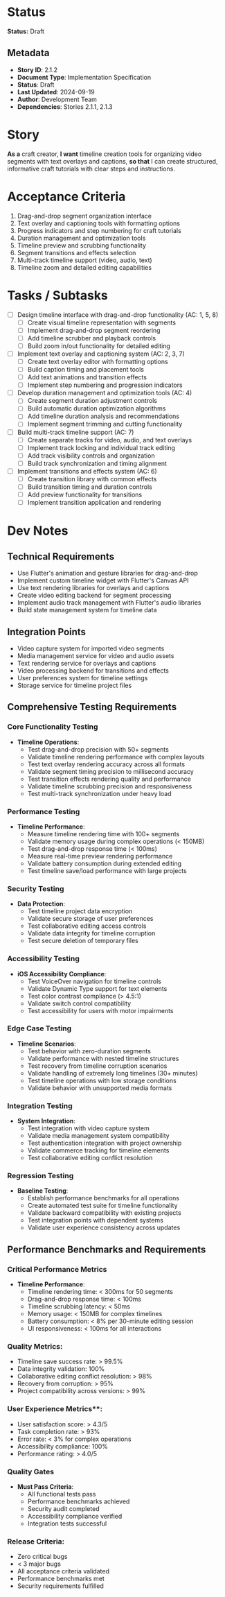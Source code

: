 # Status
**Status:** Draft

## Metadata
- **Story ID**: 2.1.2
- **Document Type**: Implementation Specification
- **Status**: Draft
- **Last Updated**: 2024-09-19
- **Author**: Development Team
- **Dependencies**: Stories 2.1.1, 2.1.3

# Story
**As a** craft creator,
**I want** timeline creation tools for organizing video segments with text overlays and captions,
**so that** I can create structured, informative craft tutorials with clear steps and instructions.

# Acceptance Criteria
1. Drag-and-drop segment organization interface
2. Text overlay and captioning tools with formatting options
3. Progress indicators and step numbering for craft tutorials
4. Duration management and optimization tools
5. Timeline preview and scrubbing functionality
6. Segment transitions and effects selection
7. Multi-track timeline support (video, audio, text)
8. Timeline zoom and detailed editing capabilities

# Tasks / Subtasks
- [ ] Design timeline interface with drag-and-drop functionality (AC: 1, 5, 8)
  - [ ] Create visual timeline representation with segments
  - [ ] Implement drag-and-drop segment reordering
  - [ ] Add timeline scrubber and playback controls
  - [ ] Build zoom in/out functionality for detailed editing
- [ ] Implement text overlay and captioning system (AC: 2, 3, 7)
  - [ ] Create text overlay editor with formatting options
  - [ ] Build caption timing and placement tools
  - [ ] Add text animations and transition effects
  - [ ] Implement step numbering and progression indicators
- [ ] Develop duration management and optimization tools (AC: 4)
  - [ ] Create segment duration adjustment controls
  - [ ] Build automatic duration optimization algorithms
  - [ ] Add timeline duration analysis and recommendations
  - [ ] Implement segment trimming and cutting functionality
- [ ] Build multi-track timeline support (AC: 7)
  - [ ] Create separate tracks for video, audio, and text overlays
  - [ ] Implement track locking and individual track editing
  - [ ] Add track visibility controls and organization
  - [ ] Build track synchronization and timing alignment
- [ ] Implement transitions and effects system (AC: 6)
  - [ ] Create transition library with common effects
  - [ ] Build transition timing and duration controls
  - [ ] Add preview functionality for transitions
  - [ ] Implement transition application and rendering

# Dev Notes
## Technical Requirements
- Use Flutter's animation and gesture libraries for drag-and-drop
- Implement custom timeline widget with Flutter's Canvas API
- Use text rendering libraries for overlays and captions
- Create video editing backend for segment processing
- Implement audio track management with Flutter's audio libraries
- Build state management system for timeline data

## Integration Points
- Video capture system for imported video segments
- Media management service for video and audio assets
- Text rendering service for overlays and captions
- Video processing backend for transitions and effects
- User preferences system for timeline settings
- Storage service for timeline project files

## Comprehensive Testing Requirements

### Core Functionality Testing
- **Timeline Operations**:
  - Test drag-and-drop precision with 50+ segments
  - Validate timeline rendering performance with complex layouts
  - Test text overlay rendering accuracy across all formats
  - Validate segment timing precision to millisecond accuracy
  - Test transition effects rendering quality and performance
  - Validate timeline scrubbing precision and responsiveness
  - Test multi-track synchronization under heavy load

### Performance Testing
- **Timeline Performance**:
  - Measure timeline rendering time with 100+ segments
  - Validate memory usage during complex operations (< 150MB)
  - Test drag-and-drop response time (< 100ms)
  - Measure real-time preview rendering performance
  - Validate battery consumption during extended editing
  - Test timeline save/load performance with large projects

### Security Testing
- **Data Protection**:
  - Test timeline project data encryption
  - Validate secure storage of user preferences
  - Test collaborative editing access controls
  - Validate data integrity for timeline corruption
  - Test secure deletion of temporary files

### Accessibility Testing
- **iOS Accessibility Compliance**:
  - Test VoiceOver navigation for timeline controls
  - Validate Dynamic Type support for text elements
  - Test color contrast compliance (> 4.5:1)
  - Validate switch control compatibility
  - Test accessibility for users with motor impairments

### Edge Case Testing
- **Timeline Scenarios**:
  - Test behavior with zero-duration segments
  - Validate performance with nested timeline structures
  - Test recovery from timeline corruption scenarios
  - Validate handling of extremely long timelines (30+ minutes)
  - Test timeline operations with low storage conditions
  - Validate behavior with unsupported media formats

### Integration Testing
- **System Integration**:
  - Test integration with video capture system
  - Validate media management system compatibility
  - Test authentication integration with project ownership
  - Validate commerce tracking for timeline elements
  - Test collaborative editing conflict resolution

### Regression Testing
- **Baseline Testing**:
  - Establish performance benchmarks for all operations
  - Create automated test suite for timeline functionality
  - Validate backward compatibility with existing projects
  - Test integration points with dependent systems
  - Validate user experience consistency across updates

## Performance Benchmarks and Requirements

### Critical Performance Metrics
- **Timeline Performance**:
  - Timeline rendering time: < 300ms for 50 segments
  - Drag-and-drop response time: < 100ms
  - Timeline scrubbing latency: < 50ms
  - Memory usage: < 150MB for complex timelines
  - Battery consumption: < 8% per 30-minute editing session
  - UI responsiveness: < 100ms for all interactions

### Quality Metrics:
  - Timeline save success rate: > 99.5%
  - Data integrity validation: 100%
  - Collaborative editing conflict resolution: > 98%
  - Recovery from corruption: > 95%
  - Project compatibility across versions: > 99%

### User Experience Metrics**:
  - User satisfaction score: > 4.3/5
  - Task completion rate: > 93%
  - Error rate: < 3% for complex operations
  - Accessibility compliance: 100%
  - Performance rating: > 4.0/5

### Quality Gates
- **Must Pass Criteria**:
  - All functional tests pass
  - Performance benchmarks achieved
  - Security audit completed
  - Accessibility compliance verified
  - Integration tests successful

### Release Criteria:
  - Zero critical bugs
  - < 3 major bugs
  - All acceptance criteria validated
  - Performance benchmarks met
  - Security requirements fulfilled